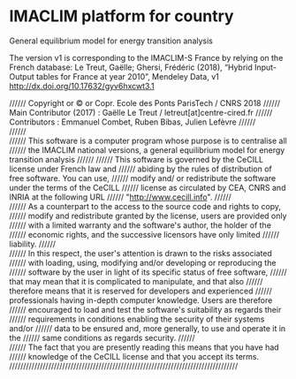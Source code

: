 # IMACLIM platform for country 
General equilibrium model for energy transition analysis

The version v1 is corresponding to the IMACLIM-S France by relying on the French database:
Le Treut, Gaëlle; Ghersi, Frédéric (2018), “Hybrid Input-Output tables for France at year 2010”, Mendeley Data, v1 http://dx.doi.org/10.17632/gyv6hxcwt3.1



//////  Copyright or © or Copr. Ecole des Ponts ParisTech / CNRS 2018
//////  Main Contributor (2017) : Gaëlle Le Treut / letreut[at]centre-cired.fr
//////  Contributors : Emmanuel Combet, Ruben Bibas, Julien Lefèvre
//////  
//////  
//////  This software is a computer program whose purpose is to centralise all  
//////  the IMACLIM national versions, a general equilibrium model for energy transition analysis
//////
//////  This software is governed by the CeCILL license under French law and
//////  abiding by the rules of distribution of free software.  You can  use,
//////  modify and/ or redistribute the software under the terms of the CeCILL
//////  license as circulated by CEA, CNRS and INRIA at the following URL
//////  "http://www.cecill.info".
//////  
//////  As a counterpart to the access to the source code and  rights to copy,
//////  modify and redistribute granted by the license, users are provided only
//////  with a limited warranty  and the software's author,  the holder of the
//////  economic rights,  and the successive licensors  have only  limited
//////  liability.
//////  
//////  In this respect, the user's attention is drawn to the risks associated
//////  with loading,  using,  modifying and/or developing or reproducing the
//////  software by the user in light of its specific status of free software,
//////  that may mean  that it is complicated to manipulate,  and  that  also
//////  therefore means  that it is reserved for developers  and  experienced
//////  professionals having in-depth computer knowledge. Users are therefore
//////  encouraged to load and test the software's suitability as regards their
//////  requirements in conditions enabling the security of their systems and/or 
//////  data to be ensured and,  more generally, to use and operate it in the
//////  same conditions as regards security.
//////  
//////  The fact that you are presently reading this means that you have had
//////  knowledge of the CeCILL license and that you accept its terms.
//////////////////////////////////////////////////////////////////////////////////
